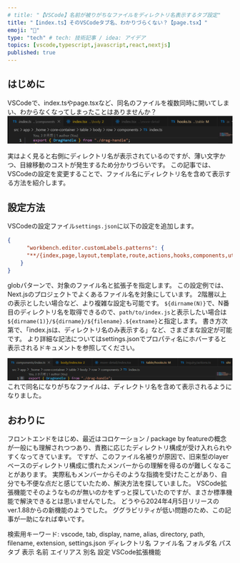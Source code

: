 ```yaml
---
# title: "【VSCode】名前が被りがちなファイルをディレクトリ名表示するタブ設定"
title: "【index.ts】そのVSCodeタブ名、わかりづらくない？【page.tsx】"
emoji: "📁"
type: "tech" # tech: 技術記事 / idea: アイデア
topics: [vscode,typescript,javascript,react,nextjs]
published: true
---
```


## はじめに

VSCodeで、index.tsやpage.tsxなど、同名のファイルを複数同時に開いてしまい、わからなくなってしまったことはありませんか？
![alt text](/images/vscode-tab-display-name-alias/image1.png)

実はよく見ると右側にディレクトリ名が表示されているのですが、薄い文字かつ、目線移動のコストが発生するため分かりづらいです。
この記事では、VSCodeの設定を変更することで、ファイル名にディレクトリ名を含めて表示する方法を紹介します。

## 設定方法

VSCodeの設定ファイル`settings.json`に以下の設定を追加します。

```json
{
      "workbench.editor.customLabels.patterns": {
      "**/{index,page,layout,template,route,actions,hooks,components,utils,types}.{js,ts,jsx,tsx,md,mdx}": "${dirname}/${filename}.${extname}",
    }
}
```

globパターンで、対象のファイル名と拡張子を指定します。
この設定例では、Next.jsのプロジェクトでよくあるファイル名を対象にしています。
2階層以上の表示としたい場合など、より複雑な設定も可能です。
`${dirname(N)}`で、N番目のディレクトリ名を取得できるので、`path/to/index.js`と表示したい場合は`${dirname(1)}/${dirname}/${filename}.${extname}`と指定します。
書き方次第で、「index.jsは、ディレクトリ名のみ表示する」など、さまざまな設定が可能です。
より詳細な記法についてはsettings.jsonでプロパティ名にホバーすると表示されるドキュメントを参照してください。

![alt text](/images/vscode-tab-display-name-alias/image2.png)
これで同名になりがちなファイルは、ディレクトリ名を含めて表示されるようになりました。

## おわりに

フロントエンドをはじめ、最近はコロケーション / package by featureの概念が一般にも理解されつつあり、責務に応じたディレクトリ構成が受け入れられやすくなってきています。
ですが、このファイル名被りが原因で、旧来型のlayerベースのディレクトリ構成に慣れたメンバーからの理解を得るのが難しくなることがあります。
実際私もメンバーからそのような指摘を受けたことがあり、自分でも不便な点だと感じていたため、解決方法を探していました。
VSCode拡張機能でそのようなものが無いのかをずっと探していたのですが、まさか標準機能で解決できるとは思いませんでした。
どうやら2024年4月5日リリースのver.1.88からの新機能のようでした。
ググラビリティが低い問題のため、この記事が一助になれば幸いです。

検索用キーワード:
vscode, tab, display, name, alias, directory, path, filename, extension, settings.json
ディレクトリ名 ファイル名 フォルダ名 パス タブ 表示 名前 エイリアス 別名 設定 VSCode拡張機能
